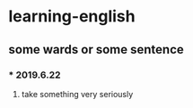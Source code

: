 # learning-english
## some wards or some sentence  
### *  **2019.6.22**
1. take something very seriously  
